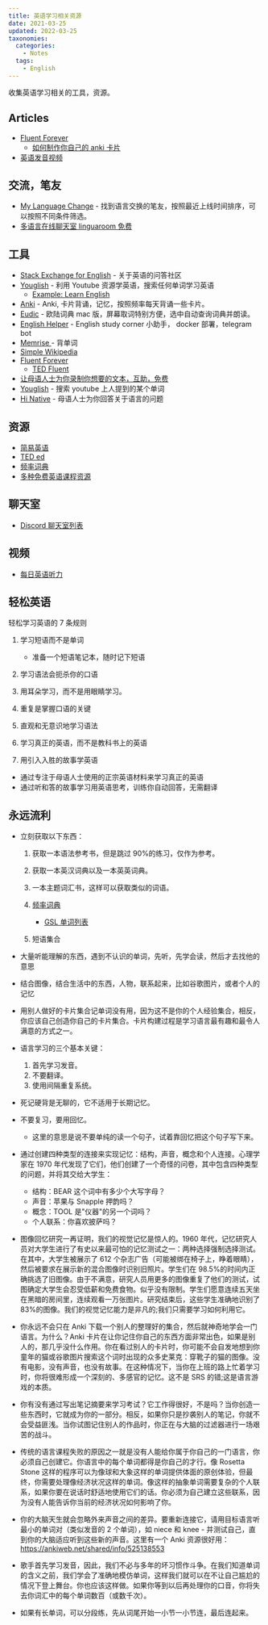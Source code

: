 ```yaml
---
title: 英语学习相关资源
date: 2021-03-25
updated: 2022-03-25
taxonomies:
  categories:
    - Notes
  tags:
    - English
---
```


收集英语学习相关的工具，资源。

<!-- more -->

## Articles

- [Fluent Forever](https://blog.fluent-forever.com/language-resources/)
  - [如何制作你自己的 anki 卡片](https://blog.fluent-forever.com/simple-word-flashcards/)
- [英语发音视频](https://blog.fluent-forever.com/english-pronunciation/)

## 交流，笔友

- [My Language Change](https://www.mylanguageexchange.com/Search.asp?selX3=1&selTxtChat=true) - 找到语言交换的笔友，按照最近上线时间排序，可以按照不同条件筛选。
- [多语言在线聊天室 linguaroom 免费](https://www.linguaroom.io/)

## 工具

- [Stack Exchange for English](https://english.stackexchange.com/) - 关于英语的问答社区
- [Youglish](https://youglish.com/) - 利用 Youtube 资源学英语，搜索任何单词学习英语
  - [Example: Learn English](https://youglish.com/pronounce/learn%20english/english?)
- [Anki](https://apps.ankiweb.net/) - Anki, 卡片背诵，记忆，按照频率每天背诵一些卡片。
- [Eudic](https://www.eudic.net/v4/en/app/eudic) - 欧陆词典 mac 版，屏幕取词特别方便，选中自动查询词典并朗读。
- [English Helper](https://github.com/HDCodePractice/EnglishHelper) - English study corner 小助手， docker 部署，telegram bot
- [Memrise ](https://www.memrise.com/) - 背单词
- [Simple Wikipedia](https://simple.wikipedia.org/wiki/Main_Page)
- [Fluent Forever](https://fluent-forever.com/app/)
  - [TED Fluent ](https://www.youtube.com/watch?v=iBMfg4WkKL8&t=1s)
- [让母语人士为你录制你想要的文本，互助，免费](https://rhinospike.com/)
- [Youglish](https://youglish.com/) - 搜索 youtube 上人提到的某个单词
- [Hi Native](https://hinative.com) - 母语人士为你回答关于语言的问题

## 资源

- [简易英语](https://intranet.secure.griffith.edu.au/schools-departments/natural-semantic-metalanguage/minimal-english)
- [TED ed](https://ed.ted.com/lessons?direction=desc&sort=featured-position&user_by_click=student)
- [频率词典](https://www.routledge.com/Routledge-Frequency-Dictionaries/book-series/RFD)
- [多种免费英语课程资源](https://www.reddit.com/r/language_exchange/comments/dcaeq2/all_websites_for_finding_free_language_courses/)

## 聊天室

- [Discord 聊天室列表](https://www.reddit.com/r/languagelearning/comments/5m5426/discord_language_learning_servers_masterlist/)

## 视频

- [每日英语听力](https://www.bilibili.com/video/BV1U7411a7xG?p=1&share_medium=ipad&share_plat=ios&share_source=COPY&share_tag=s_i&timestamp=1641627028&unique_k=Ye9sEiY)

## 轻松英语

轻松学习英语的 7 条规则

1. 学习短语而不是单词

   - 准备一个短语笔记本，随时记下短语

2. 学习语法会扼杀你的口语
3. 用耳朵学习，而不是用眼睛学习。
4. 重复是掌握口语的关键
5. 直观和无意识地学习语法
6. 学习真正的英语，而不是教科书上的英语
7. 用引入入胜的故事学英语

- 通过专注于母语人士使用的正宗英语材料来学习真正的英语
- 通过听和答的故事学习用英语思考，训练你自动回答，无需翻译

## 永远流利

- 立刻获取以下东西：

  1.  获取一本语法参考书，但是跳过 90%的练习，仅作为参考。
  2.  获取一本英汉词典以及一本英英词典。
  3.  一本主题词汇书，这样可以获取类似的词语。
  4.  [频率词典](https://www.routledge.com/Routledge-Frequency-Dictionaries/book-series/RFD)

      - [GSL 单词列表](http://jbauman.com/gsl.html)

  5.  短语集合

- 大量听能理解的东西，遇到不认识的单词，先听，先学会读，然后才去找他的意思
- 结合图像，结合生活中的东西，人物，联系起来，比如谷歌图片，或者个人的记忆
- 用别人做好的卡片集合记单词没有用，因为这不是你的个人经验集合，相反，你应该自己创造你自己的卡片集合。卡片构建过程是学习语言最有趣和最令人满意的方式之一。
- 语言学习的三个基本关键：

  1.  首先学习发音。
  2.  不要翻译。
  3.  使用间隔重复系统。

- 死记硬背是无聊的，它不适用于长期记忆。
- 不要复习，要用回忆。

  - 这里的意思是说不要单纯的读一个句子，试着靠回忆把这个句子写下来。

- 通过创建四种类型的连接来实现记忆：结构，声音，概念和个人连接。心理学家在 1970 年代发现了它们，他们创建了一个奇怪的问卷，其中包含四种类型的问题，并将其交给大学生：

  - 结构：BEAR 这个词中有多少个大写字母？
  - 声音：苹果与 Snapple 押韵吗？
  - 概念：TOOL 是"仪器"的另一个词吗？
  - 个人联系：你喜欢披萨吗？

- 图像回忆研究一再证明，我们的视觉记忆是惊人的。1960 年代，记忆研究人员对大学生进行了有史以来最可怕的记忆测试之一：两种选择强制选择测试。在其中，大学生被展示了 612 个杂志广告（可能被绑在椅子上，睁着眼睛），然后被要求在展示新的混合图像时识别旧照片。学生们在 98.5%的时间内正确挑选了旧图像。由于不满意，研究人员用更多的图像重复了他们的测试，试图确定大学生会忍受低薪和免费食物。似乎没有限制。学生们愿意连续五天坐在黑暗的房间里，连续观看一万张图片。研究结束后，这些学生准确地识别了 83%的图像。我们的视觉记忆能力是非凡的;我们只需要学习如何利用它。

- 你永远不会只在 Anki 下载一个别人的整理好的集合，然后就神奇地学会一门语言。为什么？Anki 卡片在让你记住你自己的东西方面非常出色，如果是别人的，那几乎没什么作用。你在看过别人的卡片时，你可能不会自发地想到你童年的猫或谷歌图片搜索这个词时出现的众多史莱克：穿靴子的猫的图像。没有电影，没有声音，也没有故事。在这种情况下，当你在上班的路上忙着学习时，你将很难形成一个深刻的、多感官的记忆。这不是 SRS 的错;这是语言游戏的本质。

- 你有没有通过写出笔记摘要来学习考试？它工作得很好，不是吗？当你创造一些东西时，它就成为你的一部分。相反，如果你只是抄袭别人的笔记，你就不会受益匪浅。当你试图记住别人的作品时，你正在与大脑的过滤器进行一场艰苦的战斗。

- 传统的语言课程失败的原因之一就是没有人能给你属于你自己的一门语言，你必须自己创建它。你语言中的每个单词都得是你自己的才行。像 Rosetta Stone 这样的程序可以为像球和大象这样的单词提供体面的原创体验，但最终，你需要处理像经济状况这样的单词。像这样的抽象单词需要复杂的个人联系，如果你要在说话时舒适地使用它们的话。你必须为自己建立这些联系，因为没有人能告诉你当前的经济状况如何影响了你。

- 你的大脑天生就会忽略外来声音之间的差异。要重新连接它，请用目标语言听最小的单词对（类似发音的 2 个单词），如 niece 和 knee - 并测试自己，直到你的大脑适应听到这些新的声音。这里有一个 Anki 资源很好用：<https://ankiweb.net/shared/info/525138553>

- 歌手首先学习发音，因此，我们不必与多年的坏习惯作斗争。在我们知道单词的含义之前，我们学会了准确地模仿单词，这样我们就可以在不让自己尴尬的情况下登上舞台。你也应该这样做。如果你等到以后再处理你的口音，你将失去你词汇中的每个单词数百（或数千次）。

- 如果有长单词，可以分段练，先从词尾开始一小节一小节连，最后连起来。
